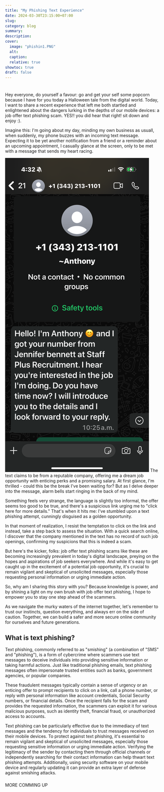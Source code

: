 ```yaml
---
title: "My Phishing Text Experience"
date: 2024-03-30T23:15:00+07:00
slug: 
category: blog 
summary:
description: 
cover:
  image: "phishin1.PNG"
  alt:
  caption: 
  relative: true
showtoc: true
draft: false
---
```


# 
Hey everyone, do yourself a favour: go and get your self some popcorn because I have for you today a Halloween tale from the digital world. Today, I want to share a recent experience that left me both startled and enlightened about the dangers lurking in the depths of our mobile devices: a job offer text phishing scam. YES!! you did hear that right! sit down and enjoy :).

Imagine this: I'm going about my day, minding my own business as usuall, when suddenly, my phone buzzes with an incoming text message. Expecting it to be yet another notification from a friend or a reminder about an upcoming appointment, I casually glance at the screen, only to be met with a message that sends my heart racing.

![phishin1](/static/phishin1.PNG)
The text claims to be from a reputable company, offering me a dream job opportunity with enticing perks and a promising salary. At first glance, I'm thrilled - could this be the break I've been waiting for? But as I delve deeper into the message, alarm bells start ringing in the back of my mind.

Something feels very strange, the language is slightly too informal, the offer seems too good to be true, and there's a suspicious link urging me to "click here for more details." That's when it hits me: I've stumbled upon a text phishing attempt, cunningly disguised as a golden opportunity.

In that moment of realization, I resist the temptation to click on the link and instead, take a step back to assess the situation. With a quick search online, I discover that the company mentioned in the text has no record of such job openings, confirming my suspicions that this is indeed a scam.

But here's the kicker, folks: job offer text phishing scams like these are becoming increasingly prevalent in today's digital landscape, preying on the hopes and aspirations of job seekers everywhere. And while it's easy to get caught up in the excitement of a potential job opportunity, it's crucial to remain vigilant and skeptical of unsolicited messages, especially those requesting personal information or urging immediate action.

So, why am I sharing this story with you? Because knowledge is power, and by shining a light on my own brush with job offer text phishing, I hope to empower you to stay one step ahead of the scammers.

As we navigate the murky waters of the internet together, let's remember to trust our instincts, question everything, and always err on the side of caution. Together, we can build a safer and more secure online community for ourselves and future generations.

## What is text phishing? 
Text phishing, commonly referred to as "smishing" (a combination of "SMS" and "phishing"), is a form of cybercrime where scammers use text messages to deceive individuals into providing sensitive information or taking harmful actions. Just like traditional phishing emails, text phishing messages often impersonate trusted entities such as banks, government agencies, or popular companies. 

These fraudulent messages typically contain a sense of urgency or an enticing offer to prompt recipients to click on a link, call a phone number, or reply with personal information like account credentials, Social Security numbers, or financial details. Once the recipient falls for the scam and provides the requested information, the scammers can exploit it for various malicious purposes, such as identity theft, financial fraud, or unauthorized access to accounts.

Text phishing can be particularly effective due to the immediacy of text messages and the tendency for individuals to trust messages received on their mobile devices. To protect against text phishing, it's essential to remain vigilant and skeptical of unsolicited messages, especially those requesting sensitive information or urging immediate action. Verifying the legitimacy of the sender by contacting them through official channels or independently searching for their contact information can help thwart text phishing attempts. Additionally, using security software on your mobile device and regularly updating it can provide an extra layer of defense against smishing attacks.
###
MORE COMMING UP



[/images]: /images/phishin1.PNG